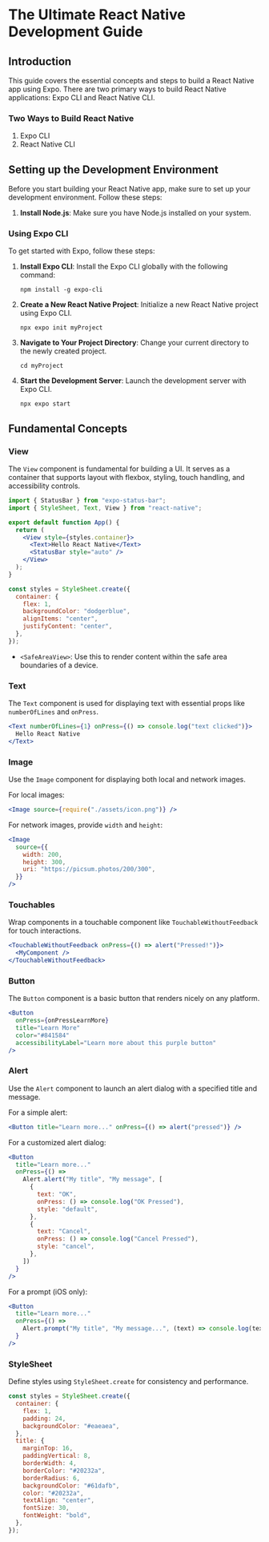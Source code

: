 # The Ultimate React Native Development Guide

## Introduction

This guide covers the essential concepts and steps to build a React Native app using Expo. There are two primary ways to build React Native applications: Expo CLI and React Native CLI.

### Two Ways to Build React Native

1. Expo CLI
2. React Native CLI

## Setting up the Development Environment

Before you start building your React Native app, make sure to set up your development environment. Follow these steps:

1. **Install Node.js**: Make sure you have Node.js installed on your system.

### Using Expo CLI

To get started with Expo, follow these steps:

1. **Install Expo CLI**: Install the Expo CLI globally with the following command:

   ```
   npm install -g expo-cli
   ```

2. **Create a New React Native Project**: Initialize a new React Native project using Expo CLI.

   ```
   npx expo init myProject
   ```

3. **Navigate to Your Project Directory**: Change your current directory to the newly created project.

   ```
   cd myProject
   ```

4. **Start the Development Server**: Launch the development server with Expo CLI.
   ```
   npx expo start
   ```

## Fundamental Concepts

### View

The `View` component is fundamental for building a UI. It serves as a container that supports layout with flexbox, styling, touch handling, and accessibility controls.

```jsx
import { StatusBar } from "expo-status-bar";
import { StyleSheet, Text, View } from "react-native";

export default function App() {
  return (
    <View style={styles.container}>
      <Text>Hello React Native</Text>
      <StatusBar style="auto" />
    </View>
  );
}

const styles = StyleSheet.create({
  container: {
    flex: 1,
    backgroundColor: "dodgerblue",
    alignItems: "center",
    justifyContent: "center",
  },
});
```

- `<SafeAreaView>`: Use this to render content within the safe area boundaries of a device.

### Text

The `Text` component is used for displaying text with essential props like `numberOfLines` and `onPress`.

```jsx
<Text numberOfLines={1} onPress={() => console.log("text clicked")}>
  Hello React Native
</Text>
```

### Image

Use the `Image` component for displaying both local and network images.

For local images:

```jsx
<Image source={require("./assets/icon.png")} />
```

For network images, provide `width` and `height`:

```jsx
<Image
  source={{
    width: 200,
    height: 300,
    uri: "https://picsum.photos/200/300",
  }}
/>
```

### Touchables

Wrap components in a touchable component like `TouchableWithoutFeedback` for touch interactions.

```jsx
<TouchableWithoutFeedback onPress={() => alert("Pressed!")}>
  <MyComponent />
</TouchableWithoutFeedback>
```

### Button

The `Button` component is a basic button that renders nicely on any platform.

```jsx
<Button
  onPress={onPressLearnMore}
  title="Learn More"
  color="#841584"
  accessibilityLabel="Learn more about this purple button"
/>
```

### Alert

Use the `Alert` component to launch an alert dialog with a specified title and message.

For a simple alert:

```jsx
<Button title="Learn more..." onPress={() => alert("pressed")} />
```

For a customized alert dialog:

```jsx
<Button
  title="Learn more..."
  onPress={() =>
    Alert.alert("My title", "My message", [
      {
        text: "OK",
        onPress: () => console.log("OK Pressed"),
        style: "default",
      },
      {
        text: "Cancel",
        onPress: () => console.log("Cancel Pressed"),
        style: "cancel",
      },
    ])
  }
/>
```

For a prompt (iOS only):

```jsx
<Button
  title="Learn more..."
  onPress={() =>
    Alert.prompt("My title", "My message...", (text) => console.log(text))
  }
/>
```

### StyleSheet

Define styles using `StyleSheet.create` for consistency and performance.

```jsx
const styles = StyleSheet.create({
  container: {
    flex: 1,
    padding: 24,
    backgroundColor: "#eaeaea",
  },
  title: {
    marginTop: 16,
    paddingVertical: 8,
    borderWidth: 4,
    borderColor: "#20232a",
    borderRadius: 6,
    backgroundColor: "#61dafb",
    color: "#20232a",
    textAlign: "center",
    fontSize: 30,
    fontWeight: "bold",
  },
});
```

